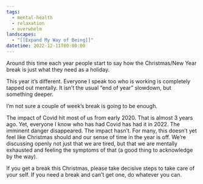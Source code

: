 ```yaml
---
tags:
  - mental-health
  - relaxation
  - overwhelm
landscapes:
  - "[[Expand My Way of Being]]"
datetime: 2022-12-11T00:00:00
---
```

Around this time each year people start to say how the Christmas/New Year break is just what they need as a holiday.

This year it’s different. Everyone I speak too who is working is completely tapped out mentally. It isn’t the usual “end of year” slowdown, but something deeper.

I’m not sure a couple of week’s break is going to be enough.

The impact of Covid hit most of us from early 2020. That is almost 3 years ago. Yet, everyone I know who has had Covid has had it in 2022. The imminent danger disappeared. The impact hasn’t. For many, this doesn’t yet feel like Christmas should and our sense of time in the year is off. We’re discussing openly not just that we are tired, but that we are mentally exhausted and feeling the symptoms of that (a good thing to acknowledge by the way).

If you get a break this Christmas, please take decisive steps to take care of your self. If you need a break and can’t get one, do whatever you can.
